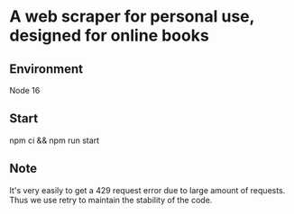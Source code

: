 # A web scraper for personal use, designed for online books

## Environment
Node 16
## Start
npm ci && npm run start
## Note
It's very easily to get a 429 request error due to large amount of requests. Thus we use retry to maintain the stability of the code.